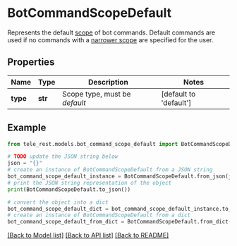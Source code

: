 # BotCommandScopeDefault

Represents the default [scope](https://core.telegram.org/bots/api/#botcommandscope) of bot commands. Default commands are used if no commands with a [narrower scope](https://core.telegram.org/bots/api/#determining-list-of-commands) are specified for the user.

## Properties

Name | Type | Description | Notes
------------ | ------------- | ------------- | -------------
**type** | **str** | Scope type, must be *default* | [default to 'default']

## Example

```python
from tele_rest.models.bot_command_scope_default import BotCommandScopeDefault

# TODO update the JSON string below
json = "{}"
# create an instance of BotCommandScopeDefault from a JSON string
bot_command_scope_default_instance = BotCommandScopeDefault.from_json(json)
# print the JSON string representation of the object
print(BotCommandScopeDefault.to_json())

# convert the object into a dict
bot_command_scope_default_dict = bot_command_scope_default_instance.to_dict()
# create an instance of BotCommandScopeDefault from a dict
bot_command_scope_default_from_dict = BotCommandScopeDefault.from_dict(bot_command_scope_default_dict)
```
[[Back to Model list]](../README.md#documentation-for-models) [[Back to API list]](../README.md#documentation-for-api-endpoints) [[Back to README]](../README.md)


